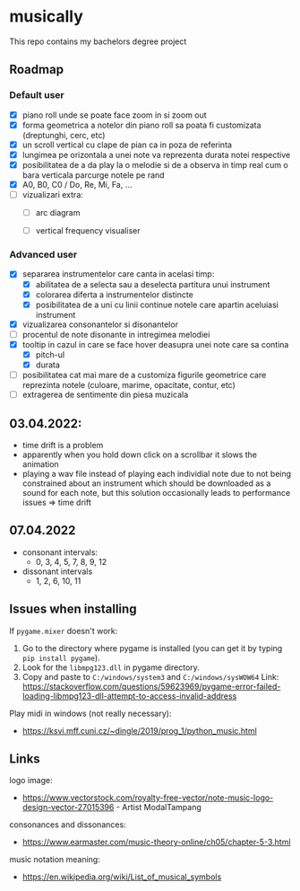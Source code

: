 # musically
This repo contains my bachelors degree project

## Roadmap

### Default user
- [x] piano roll unde se poate face zoom in si zoom out
- [x] forma geometrica a notelor din piano roll sa poata fi customizata (dreptunghi, cerc, etc)
- [x] un scroll vertical cu clape de pian ca in poza de referinta
- [x] lungimea pe orizontala a unei note va reprezenta durata notei respective
- [x] posibilitatea de a da play la o melodie si de a observa in timp real cum o bara verticala parcurge notele pe rand
- [x] A0, B0, C0 / Do, Re, Mi, Fa, ...
- [ ] vizualizari extra:
   - [ ] arc diagram
   - [ ] vertical frequency visualiser


### Advanced user
- [x] separarea instrumentelor care canta in acelasi timp:
   - [x] abilitatea de a selecta sau a deselecta partitura unui instrument
   - [x] colorarea diferta a instrumentelor distincte
   - [x] posibilitatea de a uni cu linii continue notele care apartin aceluiasi instrument
- [x] vizualizarea consonantelor si disonantelor
- [ ] procentul de note disonante in intregimea melodiei
- [x] tooltip in cazul in care se face hover deasupra unei note care sa contina
   - [x] pitch-ul
   - [x] durata
- [ ] posibilitatea cat mai mare de a customiza figurile geometrice care reprezinta notele (culoare, marime, opacitate, contur, etc)
- [ ] extragerea de sentimente din piesa muzicala

## 03.04.2022:
   - time drift is a problem
   - apparently when you hold down click on a scrollbar it slows the animation
   - playing a wav file instead of playing each individial note due to not being
   constrained about an instrument which should be downloaded as a sound for each note,
   but this solution occasionally leads to performance issues => time drift

## 07.04.2022
   - consonant intervals:
      - 0, 3, 4, 5, 7, 8, 9, 12
   - dissonant intervals
      - 1, 2, 6, 10, 11

## Issues when installing
If `pygame.mixer` doesn't work:
   1.  Go to the directory where pygame is installed (you can get it by typing `pip install pygame`).
   2.  Look for the `libmpg123.dll` in pygame directory.
   3.  Copy and paste to `C:/windows/system3` and `C:/windows/sysWOW64`
   Link: https://stackoverflow.com/questions/59623969/pygame-error-failed-loading-libmpg123-dll-attempt-to-access-invalid-address

Play midi in windows (not really necessary):
   - https://ksvi.mff.cuni.cz/~dingle/2019/prog_1/python_music.html

## Links
logo image:
   - https://www.vectorstock.com/royalty-free-vector/note-music-logo-design-vector-27015396 - Artist ModalTampang

consonances and dissonances:
   - https://www.earmaster.com/music-theory-online/ch05/chapter-5-3.html

music notation meaning:
   - https://en.wikipedia.org/wiki/List_of_musical_symbols
